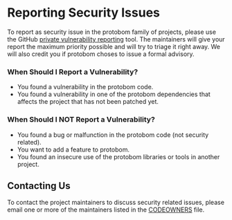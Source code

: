 # Reporting Security Issues

To report as security issue in the protobom family of projects, please use
the GitHub
[private vulnerability reporting](https://github.com/bom-squad/protobom/security/advisories/new)
tool. The maintainers will give your report the maximum priority possible
and will try to triage it right away. We will also credit you if protobom choses
to issue a formal advisory.

### When Should I Report a Vulnerability?

* You found a vulnerability in the protobom code.
* You found a vulnerability in one of the protobom dependencies that affects
the project that has not been patched yet.

### When Should I NOT Report a Vulnerability?

* You found a bug or malfunction in the protobom code (not security related).
* You want to add a feature to protobom.
* You found an insecure use of the protobom libraries or tools in another project.

## Contacting Us

To contact the project maintainers to discuss security related issues, please
email one or more of the maintainers listed in the [CODEOWNERS](CODEOWNERS) file.
